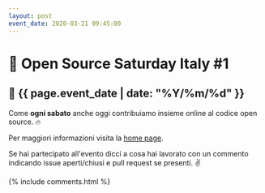 ```yaml
---
layout: post
event_date: 2020-03-21 09:45:00
---
```


# 🐧 Open Source Saturday Italy #1

## 📅 {{ page.event_date | date: "%Y/%m/%d" }}

Come **ogni sabato** anche oggi contribuiamo insieme online al codice open
source. 🔥

Per maggiori informazioni visita la [home page](/).

Se hai partecipato all'evento dicci a cosa hai lavorato con un commento
indicando issue aperti/chiusi e pull request se presenti. ✌

{% include comments.html %}

